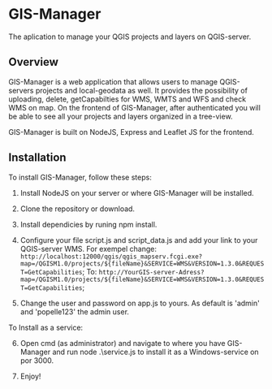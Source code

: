 # GIS-Manager
The aplication to manage your QGIS projects and layers on QGIS-server.

## Overview
GIS-Manager is a web application that allows users to manage QGIS-servers projects and local-geodata as well. It provides the possibility of uploading, delete, getCapabilties for WMS, WMTS and WFS and check WMS on map. On the frontend of GIS-Manager, after authenticated you will be able to see all your projects and layers organized in a tree-view. 

GIS-Manager is built on NodeJS, Express and Leaflet JS for the frontend.

## Installation
To install GIS-Manager, follow these steps:

1. Install NodeJS on your server or where GIS-Manager will be installed.
2. Clone the repository or download.
3. Install dependicies by runing npm install.
4. Configure your file script.js and script_data.js and add your link to your QGIS-server WMS. For exempel change: 
  `http://localhost:12000/qgis/qgis_mapserv.fcgi.exe?map=/QGISM1.0/projects/${fileName}&SERVICE=WMS&VERSION=1.3.0&REQUEST=GetCapabilities`;
To: 
`http://YourGIS-server-Adress?map=/QGISM1.0/projects/${fileName}&SERVICE=WMS&VERSION=1.3.0&REQUEST=GetCapabilities`;

5. Change the user and password on app.js to yours. As default is 'admin' and 'popelle123' the admin user.

To Install as a service:

6. Open cmd (as administrator) and navigate to where you have GIS-Manager and run node .\service.js to install it as a Windows-service on por 3000. 

7. Enjoy!
